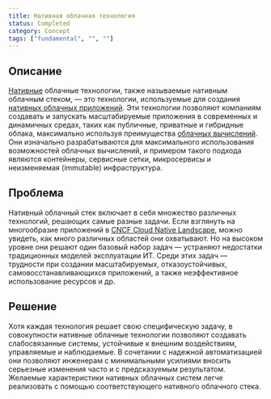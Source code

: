 ```yaml
---
title: Нативная облачная технология
status: Completed
category: Concept
tags: ["fundamental", "", ""]
---
```


## Описание

[Нативные](/native/) облачные технологии, также называемые нативным облачным стеком, — 
это технологии, используемые для создания [нативных облачных приложений](/cloud-native-apps/).
Эти технологии позволяют компаниям создавать и запускать масштабируемые приложения в современных и динамичных средах, 
таких как публичные, приватные и гибридные облака, 
максимально используя преимущества [облачных вычислений](/cloud-computing/).
Они изначально разрабатываются для максимального использования возможностей облачных вычислений, и примером такого подхода являются контейнеры, сервисные сетки, микросервисы и неизменяемая (immutable) инфраструктура.

## Проблема 

Нативный облачный стек включает в себя множество различных технологий, решающих самые разные задачи.
Если взглянуть на многообразие приложений в [CNCF Cloud Native Landscape](https://landscape.cncf.io/), 
можно увидеть, как много различных областей они охватывают.
Но на высоком уровне они решают один базовый набор задач — 
устраняют недостатки традиционных моделей эксплуатации ИТ.
Среди этих задач — трудности при создании масштабируемых, отказоустойчивых, самовосстанавливающихся приложений, 
а также неэффективное использование ресурсов и др.

## Решение

Хотя каждая технология решает свою специфическую задачу, 
в совокупности нативные облачные технологии позволяют создавать слабосвязанные системы, устойчивые к внешним воздействиям, управляемые и наблюдаемые.
В сочетании с надежной автоматизацией они позволяют инженерам с минимальными усилиями вносить серьезные изменения часто и с предсказуемым результатом.
Желаемые характеристики нативных облачных систем легче реализовать с помощью соответствующего нативного облачного стека.
